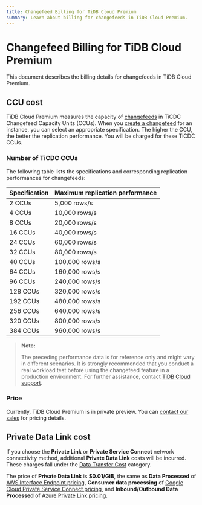 ```yaml
---
title: Changefeed Billing for TiDB Cloud Premium
summary: Learn about billing for changefeeds in TiDB Cloud Premium.
---
```


# Changefeed Billing for TiDB Cloud Premium

This document describes the billing details for changefeeds in TiDB Cloud Premium.

## CCU cost

TiDB Cloud Premium measures the capacity of [changefeeds](/tidb-cloud/changefeed-overview.md) in TiCDC Changefeed Capacity Units (CCUs). When you [create a changefeed](/tidb-cloud/changefeed-overview.md#create-a-changefeed) for an instance, you can select an appropriate specification. The higher the CCU, the better the replication performance. You will be charged for these TiCDC CCUs.

### Number of TiCDC CCUs

The following table lists the specifications and corresponding replication performances for changefeeds:

| Specification | Maximum replication performance |
|---------------|---------------------------------|
| 2 CCUs        | 5,000 rows/s                    |
| 4 CCUs        | 10,000 rows/s                   |
| 8 CCUs        | 20,000 rows/s                   |
| 16 CCUs       | 40,000 rows/s                   |
| 24 CCUs       | 60,000 rows/s                   |
| 32 CCUs       | 80,000 rows/s                   |
| 40 CCUs       | 100,000 rows/s                  |
| 64 CCUs       | 160,000 rows/s                  |
| 96 CCUs       | 240,000 rows/s                  |
| 128 CCUs      | 320,000 rows/s                  |
| 192 CCUs      | 480,000 rows/s                  |
| 256 CCUs      | 640,000 rows/s                  |
| 320 CCUs      | 800,000 rows/s                  |
| 384 CCUs      | 960,000 rows/s                  |

> **Note:**
>
> The preceding performance data is for reference only and might vary in different scenarios. It is strongly recommended that you conduct a real workload test before using the changefeed feature in a production environment. For further assistance, contact [TiDB Cloud support](/tidb-cloud/tidb-cloud-support.md).

### Price

Currently, TiDB Cloud Premium is in private preview. You can [contact our sales](https://www.pingcap.com/contact-us/) for pricing details.

## Private Data Link cost

If you choose the **Private Link** or **Private Service Connect** network connectivity method, additional **Private Data Link** costs will be incurred. These charges fall under the [Data Transfer Cost](https://www.pingcap.com/tidb-dedicated-pricing-details/#data-transfer-cost) category.

The price of **Private Data Link** is **$0.01/GiB**, the same as **Data Processed** of [AWS Interface Endpoint pricing](https://aws.amazon.com/privatelink/pricing/#Interface_Endpoint_pricing), **Consumer data processing** of [Google Cloud Private Service Connect pricing](https://cloud.google.com/vpc/pricing#psc-forwarding-rules), and **Inbound/Outbound Data Processed** of [Azure Private Link pricing](https://azure.microsoft.com/en-us/pricing/details/private-link/).
